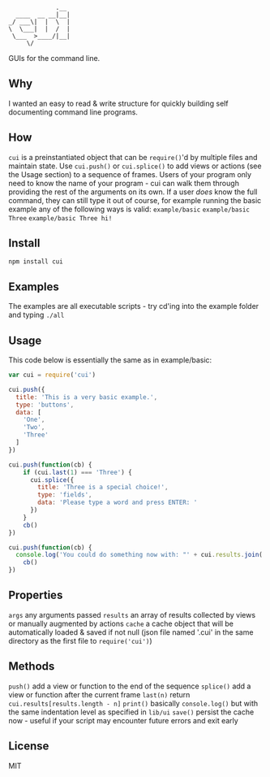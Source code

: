 ```
             .__ 
  ____  __ __|__|
_/ ___\|  |  \  |
\  \___|  |  /  |
 \___  >____/|__|
     \/

```
GUIs for the command line.

## Why
I wanted an easy to read & write structure for quickly building self documenting command line programs.

## How
`cui` is a preinstantiated object that can be `require()`'d by multiple files and maintain state. Use `cui.push()` or `cui.splice()` to add views or actions (see the Usage section) to a sequence of frames. Users of your program only need to know the name of your program - cui can walk them through providing the rest of the arguments on its own. If a user *does* know the full command, they can still type it out of course, for example running the basic example any of the following ways is valid:
`example/basic`
`example/basic Three`
`example/basic Three hi!`

## Install
`npm install cui`

## Examples
The examples are all executable scripts - try cd'ing into the example folder and typing `./all`

## Usage
This code below is essentially the same as in example/basic:
```javascript
var cui = require('cui')

cui.push({
  title: 'This is a very basic example.',
  type: 'buttons',
  data: [
    'One',
    'Two',
    'Three'
  ]
})

cui.push(function(cb) {
	if (cui.last(1) === 'Three') {
	  cui.splice({
	    title: 'Three is a special choice!',
	    type: 'fields',
	    data: 'Please type a word and press ENTER: '
	  })
	}
	cb()
})

cui.push(function(cb) {
  console.log('You could do something now with: "' + cui.results.join('" and "') + '"')
	cb()
})
```

## Properties
`args` any arguments passed
`results` an array of results collected by views or manually augmented by actions
`cache` a cache object that will be automatically loaded & saved if not null (json file named '.cui' in the same directory as the first file to `require('cui')`)

## Methods
`push()` add a view or function to the end of the sequence
`splice()` add a view or function after the current frame
`last(n)` return `cui.results[results.length - n]`
`print()` basically `console.log()` but with the same indentation level as specified in `lib/ui`
`save()` persist the cache now - useful if your script may encounter future errors and exit early

## License
MIT
